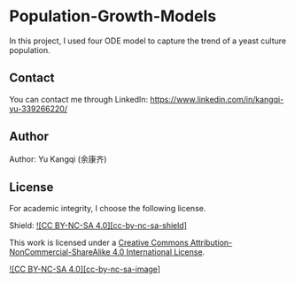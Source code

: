 # Population-Growth-Models
In this project, I used four ODE model to capture the trend of a yeast culture population.

## Contact 
You can contact me through LinkedIn: https://www.linkedin.com/in/kangqi-yu-339266220/

## Author
Author: Yu Kangqi (余康齐)

## License
For academic integrity, I choose the following license.

Shield: [![CC BY-NC-SA 4.0][cc-by-nc-sa-shield]][cc-by-nc-sa]

This work is licensed under a
[Creative Commons Attribution-NonCommercial-ShareAlike 4.0 International License][cc-by-nc-sa].

[![CC BY-NC-SA 4.0][cc-by-nc-sa-image]][cc-by-nc-sa]

[cc-by-nc-sa]: http://creativecommons.org/licenses/by-nc-sa/4.0/
